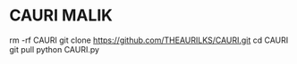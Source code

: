 # CAURI MALIK

rm -rf CAURI
git clone https://github.com/THEAURILKS/CAURI.git
cd CAURI
git pull
python CAURI.py
